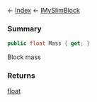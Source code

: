 ← [Index](Api-Index) ← [IMySlimBlock](VRage.Game.ModAPI.Ingame.IMySlimBlock)

### Summary

```csharp
public float Mass { get; }
```

Block mass

### Returns

[float](https://docs.microsoft.com/en-us/dotnet/api/system.single?view=netframework-4.6)

